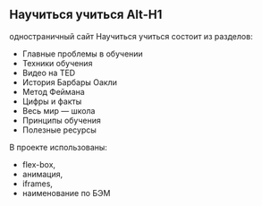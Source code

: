 Научиться учиться
Alt-H1
------
одностраничный сайт Научиться учиться состоит из разделов:
* Главные проблемы в обучении
* Техники обучения
* Видео нa TED
* История Барбары Оакли
* Метод Феймана
* Цифры и факты
* Весь мир — школа
* Принципы обучения
* Полезные ресурсы

В проекте использованы:
* flex-box,
* анимация,
* iframes,
* наименование по БЭМ
